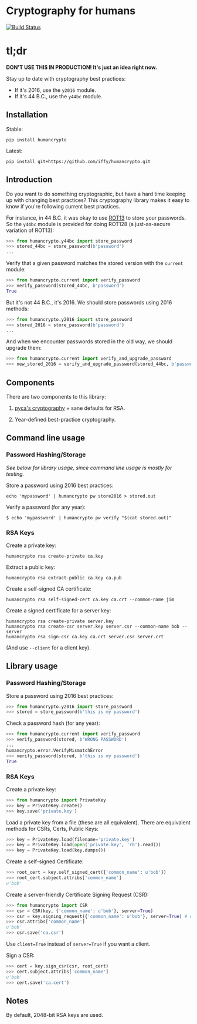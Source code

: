 # Cryptography for humans

[![Build Status](https://travis-ci.org/iffy/humancrypto.svg?branch=master)](https://travis-ci.org/iffy/humancrypto)

# tl;dr

**DON'T USE THIS IN PRODUCTION!  It's just an idea right now.**

Stay up to date with cryptography best practices:

- If it's 2016, use the `y2016` module.
- If it's 44 B.C., use the `y44bc` module.


## Installation

Stable:

    pip install humancrypto

Latest:

    pip install git+https://github.com/iffy/humancrypto.git



## Introduction

Do you want to do something cryptographic, but have a hard time keeping up with changing best practices?  This cryptography library makes it easy to know if you're following current best practices.

For instance, in 44 B.C. it was okay to use [ROT13](https://en.wikipedia.org/wiki/ROT13) to store your passwords.  So the `y44bc` module is provided for doing ROT128 (a just-as-secure variation of ROT13):

```python
>>> from humancrypto.y44bc import store_password
>>> stored_44bc = store_password(b'password')
...
```

Verify that a given password matches the stored version with the `current` module:

```python
>>> from humancrypto.current import verify_password
>>> verify_password(stored_44bc, b'password')
True
```

But it's not 44 B.C., it's 2016.  We should store passwords using 2016 methods:

```python
>>> from humancrypto.y2016 import store_password
>>> stored_2016 = store_password(b'password')
...
```

And when we encounter passwords stored in the old way, we should upgrade them:

```python
>>> from humancrypto.current import verify_and_upgrade_password
>>> new_stored_2016 = verify_and_upgrade_password(stored_44bc, b'password')
```


## Components


There are two components to this library:

1. [pyca's cryptography](https://pypi.python.org/pypi/cryptography) + sane defaults for RSA.

2. Year-defined best-practice cryptography.



## Command line usage

### Password Hashing/Storage

*See below for library usage, since command line usage is mostly for testing.*

Store a password using 2016 best practices:

    echo 'mypassword' | humancrypto pw store2016 > stored.out

Verify a password (for any year):

    $ echo 'mypassword' | humancrypto pw verify "$(cat stored.out)"


### RSA Keys

Create a private key:

    humancrypto rsa create-private ca.key

Extract a public key:

    humancrypto rsa extract-public ca.key ca.pub

Create a self-signed CA certificate:

    humancrypto rsa self-signed-cert ca.key ca.crt --common-name jim

Create a signed certificate for a server key:

    humancrypto rsa create-private server.key
    humancrypto rsa create-csr server.key server.csr --common-name bob --server
    humancrypto rsa sign-csr ca.key ca.crt server.csr server.crt

(And use `--client` for a client key).


## Library usage

### Password Hashing/Storage

Store a password using 2016 best practices:

```python
>>> from humancrypto.y2016 import store_password
>>> stored = store_password(b'this is my password')
```

Check a password hash (for any year):

```python
>>> from humancrypto.current import verify_password
>>> verify_password(stored, b'WRONG PASSWORD')
...
humancrypto.error.VerifyMismatchError
>>> verify_password(stored, b'this is my password')
True
```

### RSA Keys

Create a private key:

```python
>>> from humancrypto import PrivateKey
>>> key = PrivateKey.create()
>>> key.save('private.key')
```

Load a private key from a file (these are all equivalent).  There are equivalent methods for CSRs, Certs, Public Keys:

```python
>>> key = PrivateKey.load(filename='private.key')
>>> key = PrivateKey.load(open('private.key', 'rb').read())
>>> key = PrivateKey.load(key.dumps())
```

Create a self-signed Certificate:

```python
>>> root_cert = key.self_signed_cert({'common_name': u'bob'})
>>> root_cert.subject.attribs['common_name']
u'bob'
```

Create a server-friendly Certificate Signing Request (CSR):

```python
>>> from humancrypto import CSR
>>> csr = CSR(key, {'common_name': u'bob'}, server=True)
>>> csr = key.signing_request({'common_name': u'bob'}, server=True) # equivalent
>>> csr.attribs['common_name']
u'bob'
>>> csr.save('ca.csr')
```

Use `client=True` instead of `server=True` if you want a client.

Sign a CSR:

```python
>>> cert = key.sign_csr(csr, root_cert)
>>> cert.subject.attribs['common_name']
u'bob'
>>> cert.save('ca.cert')
```


## Notes

By default, 2048-bit RSA keys are used.
